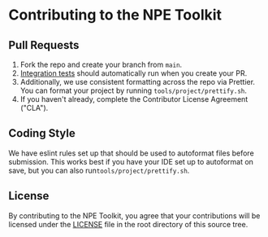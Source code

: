 # Contributing to the NPE Toolkit

## Pull Requests

1. Fork the repo and create your branch from `main`.
2. [Integration tests](https://app.circleci.com/pipelines/github/facebookincubator/npe-toolkit)
   should automatically run when you create your PR.
3. Additionally, we use consistent formatting across the repo via Prettier. You
   can format your project by running `tools/project/prettify.sh`.
4. If you haven't already, complete the Contributor License Agreement ("CLA").

## Coding Style

We have eslint rules set up that should be used to autoformat files before
submission. This works best if you have your IDE set up to autoformat on save,
but you can also run`tools/project/prettify.sh`.

## License

By contributing to the NPE Toolkit, you agree that your contributions will be
licensed under the [LICENSE](LICENSE) file in the root directory of this source
tree.
